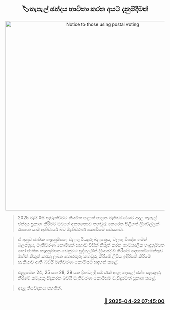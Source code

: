 <p align='center'><b><h2 align='center' title='Notice to those using postal voting'>🏷තැපැල් ඡන්දය භාවිතා කරන අයට දැනුම්දීමක්</h2></b></p>
<p align='center'><img src='https://helakuru.sgp1.cdn.digitaloceanspaces.com/esana/images/lib/local-government-election-2025.jpg' width='600' alt='Notice to those using postal voting'></p>

> 2025 මැයි 06 පැවැත්වීමට නියමිත පළාත් පාලන මැතිවරණයට අදාළ තැපැල් ඡන්දය ප්‍රකාශ කිරීමට ඔබගේ අනන්‍යතාව තහවුරු කෙරෙන පිළිගත් ලියවිල්ලක් රැගෙන යාම අනිවාර්ය බව මැතිවරණ කොමිසම පවසනවා.

> ඒ අනුව ජාතික හැඳුනුම්පත, වලංගු රියදුරු බලපත්‍රය, වලංගු විදේශ ගමන් බලපත්‍රය, මැතිවරණ කොමිෂන් සභාව විසින් නිකුත් කරන තාවකාලික හැඳුනුම්පත හෝ ජාතික හැඳුනුම්පත වෙනුවට පුද්ගලයින් ලියාපදිංචි කිරීමේ දෙපාර්තමේන්තුව මඟින් නිකුත් කරනු ලබන තොරතුරු තහවුරු කිරීමේ ලිපිය ඉදිරිපත් කිරීමේ හැකියාව ඇති බවයි මැතිවරණ කොමිසම සඳහන් කළේ.

> එළැඹෙන 24, 25 සහ 28, 29 යන දිනවලදී පමණක් අදාළ තැපැල් ඡන්ද සළකුණු කිරීමේ කටයුතු සිදුකරන බවයි මැතිවරණ කොමිසම වැඩිදුරටත් ප්‍රකාශ කළේ.

> අදාළ නිවේදනය පහතින්.



<h3 align='right'><a href='https://www.helakuru.lk/esana/p/109398/'>📅 2025-04-22 07:45:00</a></h3>
